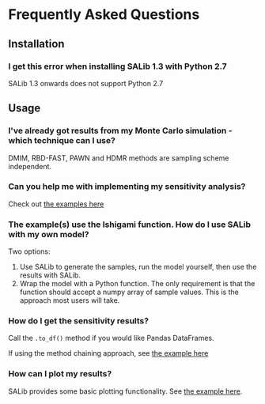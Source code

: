 # Frequently Asked Questions

## Installation

### I get this error when installing SALib 1.3 with Python 2.7
SALib 1.3 onwards does not support Python 2.7


## Usage

### I've already got results from my Monte Carlo simulation - which technique can I use?
DMIM, RBD-FAST, PAWN and HDMR methods are sampling scheme independent.


### Can you help me with implementing my sensitivity analysis?
Check out [the examples here](https://github.com/SALib/SALib/tree/develop/examples)


### The example(s) use the Ishigami function. How do I use SALib with my own model?
Two options:

1. Use SALib to generate the samples, run the model yourself, then use the
   results with SALib.
2. Wrap the model with a Python function. The only requirement is that the 
   function should accept a numpy array of sample values.
   This is the approach most users will take.


### How do I get the sensitivity results?
Call the `.to_df()` method if you would like Pandas DataFrames.

If using the method chaining approach, see [the example here](https://github.com/SALib/SALib/tree/develop/examples/problem)


### How can I plot my results?
SALib provides some basic plotting functionality. See [the example here](https://github.com/SALib/SALib/tree/develop/examples/plotting).
